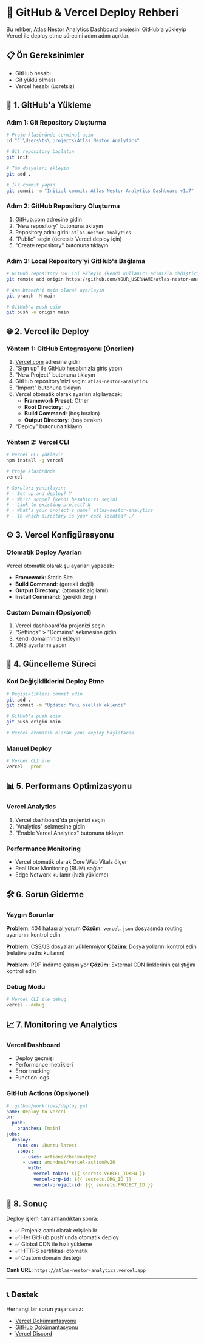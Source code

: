 # 🚀 GitHub & Vercel Deploy Rehberi

Bu rehber, Atlas Nestor Analytics Dashboard projesini GitHub'a yükleyip Vercel ile deploy etme sürecini adım adım açıklar.

## 📋 Ön Gereksinimler

- GitHub hesabı
- Git yüklü olması
- Vercel hesabı (ücretsiz)

## 🔧 1. GitHub'a Yükleme

### Adım 1: Git Repository Oluşturma
```bash
# Proje klasöründe terminal açın
cd "C:\Users\ts\.projects\Atlas Nestor Analytics"

# Git repository başlatın
git init

# Tüm dosyaları ekleyin
git add .

# İlk commit yapın
git commit -m "Initial commit: Atlas Nestor Analytics Dashboard v1.7"
```

### Adım 2: GitHub Repository Oluşturma
1. [GitHub.com](https://github.com) adresine gidin
2. "New repository" butonuna tıklayın
3. Repository adını girin: `atlas-nestor-analytics`
4. "Public" seçin (ücretsiz Vercel deploy için)
5. "Create repository" butonuna tıklayın

### Adım 3: Local Repository'yi GitHub'a Bağlama
```bash
# GitHub repository URL'ini ekleyin (kendi kullanıcı adınızla değiştirin)
git remote add origin https://github.com/YOUR_USERNAME/atlas-nestor-analytics.git

# Ana branch'i main olarak ayarlayın
git branch -M main

# GitHub'a push edin
git push -u origin main
```

## 🌐 2. Vercel ile Deploy

### Yöntem 1: GitHub Entegrasyonu (Önerilen)

1. [Vercel.com](https://vercel.com) adresine gidin
2. "Sign up" ile GitHub hesabınızla giriş yapın
3. "New Project" butonuna tıklayın
4. GitHub repository'nizi seçin: `atlas-nestor-analytics`
5. "Import" butonuna tıklayın
6. Vercel otomatik olarak ayarları algılayacak:
   - **Framework Preset**: Other
   - **Root Directory**: `./`
   - **Build Command**: (boş bırakın)
   - **Output Directory**: (boş bırakın)
7. "Deploy" butonuna tıklayın

### Yöntem 2: Vercel CLI

```bash
# Vercel CLI yükleyin
npm install -g vercel

# Proje klasöründe
vercel

# Soruları yanıtlayın:
# - Set up and deploy? Y
# - Which scope? (kendi hesabınızı seçin)
# - Link to existing project? N
# - What's your project's name? atlas-nestor-analytics
# - In which directory is your code located? ./
```

## ⚙️ 3. Vercel Konfigürasyonu

### Otomatik Deploy Ayarları
Vercel otomatik olarak şu ayarları yapacak:
- **Framework**: Static Site
- **Build Command**: (gerekli değil)
- **Output Directory**: (otomatik algılanır)
- **Install Command**: (gerekli değil)

### Custom Domain (Opsiyonel)
1. Vercel dashboard'da projenizi seçin
2. "Settings" > "Domains" sekmesine gidin
3. Kendi domain'inizi ekleyin
4. DNS ayarlarını yapın

## 🔄 4. Güncelleme Süreci

### Kod Değişikliklerini Deploy Etme
```bash
# Değişiklikleri commit edin
git add .
git commit -m "Update: Yeni özellik eklendi"

# GitHub'a push edin
git push origin main

# Vercel otomatik olarak yeni deploy başlatacak
```

### Manuel Deploy
```bash
# Vercel CLI ile
vercel --prod
```

## 📊 5. Performans Optimizasyonu

### Vercel Analytics
1. Vercel dashboard'da projenizi seçin
2. "Analytics" sekmesine gidin
3. "Enable Vercel Analytics" butonuna tıklayın

### Performance Monitoring
- Vercel otomatik olarak Core Web Vitals ölçer
- Real User Monitoring (RUM) sağlar
- Edge Network kullanır (hızlı yükleme)

## 🛠️ 6. Sorun Giderme

### Yaygın Sorunlar

**Problem**: 404 hatası alıyorum
**Çözüm**: `vercel.json` dosyasında routing ayarlarını kontrol edin

**Problem**: CSS/JS dosyaları yüklenmiyor
**Çözüm**: Dosya yollarını kontrol edin (relative paths kullanın)

**Problem**: PDF indirme çalışmıyor
**Çözüm**: External CDN linklerinin çalıştığını kontrol edin

### Debug Modu
```bash
# Vercel CLI ile debug
vercel --debug
```

## 📈 7. Monitoring ve Analytics

### Vercel Dashboard
- Deploy geçmişi
- Performance metrikleri
- Error tracking
- Function logs

### GitHub Actions (Opsiyonel)
```yaml
# .github/workflows/deploy.yml
name: Deploy to Vercel
on:
  push:
    branches: [main]
jobs:
  deploy:
    runs-on: ubuntu-latest
    steps:
      - uses: actions/checkout@v2
      - uses: amondnet/vercel-action@v20
        with:
          vercel-token: ${{ secrets.VERCEL_TOKEN }}
          vercel-org-id: ${{ secrets.ORG_ID }}
          vercel-project-id: ${{ secrets.PROJECT_ID }}
```

## 🎯 8. Sonuç

Deploy işlemi tamamlandıktan sonra:
- ✅ Projeniz canlı olarak erişilebilir
- ✅ Her GitHub push'unda otomatik deploy
- ✅ Global CDN ile hızlı yükleme
- ✅ HTTPS sertifikası otomatik
- ✅ Custom domain desteği

**Canlı URL**: `https://atlas-nestor-analytics.vercel.app`

---

## 📞 Destek

Herhangi bir sorun yaşarsanız:
- [Vercel Dokümantasyonu](https://vercel.com/docs)
- [GitHub Dokümantasyonu](https://docs.github.com)
- [Vercel Discord](https://vercel.com/discord)
